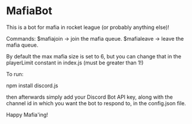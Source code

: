 # MafiaBot
This is a bot for mafia in rocket league (or probably anything else)!

Commands: $mafiajoin -> join the mafia queue.
          $mafialeave -> leave the mafia queue.
          
          
By default the max mafia size is set to 6, but you can change that in the playerLimit constant in index.js (must be greater than 1!)

To run:

npm install discord.js

then afterwards simply add your Discord Bot API key, along with the channel id in which you want the bot to respond to, in the config.json file.

Happy Mafia'ing!

